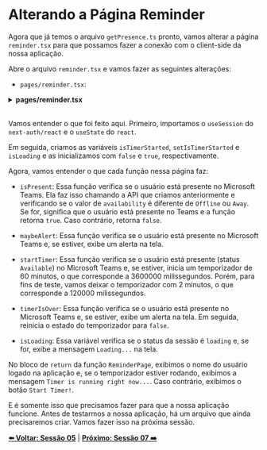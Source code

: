 # Alterando a Página Reminder

Agora que já temos o arquivo `getPresence.ts` pronto, vamos alterar a página `reminder.tsx` para que possamos fazer a conexão com o client-side da nossa aplicação.

Abre o arquivo `reminder.tsx` e vamos fazer as seguintes alterações:

- `pages/reminder.tsx`:

<details><summary><b>pages/reminder.tsx</b></summary>
<br/>

```tsx
/**
 * file: pages/reminder.tsx
 * description: file responsible for the reminder page
 * data: 11/03/2022
 * author: Glaucia Lemos <Twitter: @glaucia_lemos86>
 */

import { useSession } from 'next-auth/react';
import { useState } from 'react';
import Layout from '../components/Layout/layout';

export default function ReminderPage() {
  const [isTimerStarted, setIsTimerStarted] = useState(false);
  const { data: session, status } = useSession();
  const isLoading = status === 'loading';

  const isPresent = async () => {
    const data = await fetch('/api/getPresence');
    const presence = await data.json();
    return !['Offline', 'Away'].includes(presence.availability);
  };

  const maybeAlert = async () => {
    if (await isPresent()) {
      alert('Take a Break!');
    }
  };

  const startTimer = async () => {
    if (!(await isPresent())) {
      alert('You are offline!');
      return;
    }

    // 60 minutes = 3600000 milliseconds
    // 2 minutes = 120000 milliseconds
    setTimeout(timerIsOver, 120000);

    setIsTimerStarted(true);
  };

  const timerIsOver = async () => {
    await maybeAlert();
    setIsTimerStarted(false);
  };

  if (isLoading) {
    return <div>Loading...</div>;
  }

  return (
    <Layout>
      <h1>Reminder Page</h1>
      <h2>Welcome, {session?.user?.name}!</h2>

      <div>
        <h3>⏰ Time goes by... so slowly! ⏰</h3>
        {isTimerStarted ? (
          <p>
            {' '}
            <strong>Timer is running right now...</strong>
          </p>
        ) : (
          <button onClick={startTimer}>Start Timer!</button>
        )}
      </div>
    </Layout>
  );
}
```
</details>
<br />

Vamos entender o que foi feito aqui. Primeiro, importamos o `useSession` do `next-auth/react` e o `useState` do `react`. 

Em seguida, criamos as variáveis `isTimerStarted`, `setIsTimerStarted` e `isLoading` e as inicializamos com `false` e `true`, respectivamente.

Agora, vamos entender o que cada função nessa página faz:

- `isPresent`: Essa função verifica se o usuário está presente no Microsoft Teams. Ela faz isso chamando a API que criamos anteriormente e verificando se o valor de `availability` é diferente de `Offline` ou `Away`. Se for, significa que o usuário está presente no Teams e a função retorna `true`. Caso contrário, retorna `false`.

- `maybeAlert`: Essa função verifica se o usuário está presente no Microsoft Teams e, se estiver, exibe um alerta na tela.

- `startTimer`: Essa função verifica se o usuário está presente (status `Available`) no Microsoft Teams e, se estiver, inicia um temporizador de 60 minutos, o que corresponde a 3600000 milissegundos. Porém, para fins de teste, vamos deixar o temporizador com 2 minutos, o que corresponde a 120000 milissegundos. 

- `timerIsOver`: Essa função verifica se o usuário está presente no Microsoft Teams e, se estiver, exibe um alerta na tela. Em seguida, reinicia o estado do temporizador para `false`.

- `isLoading`: Essa variável verifica se o status da sessão é `loading` e, se for, exibe a mensagem `Loading...` na tela.

No bloco de `return` da função `ReminderPage`, exibimos o nome do usuário logado na aplicação e, se o temporizador estiver rodando, exibimos a mensagem `Timer is running right now...`. Caso contrário, exibimos o botão `Start Timer!`.

E é somente isso que precisamos fazer para que a nossa aplicação funcione. Antes de testarmos a nossa aplicação, há um arquivo que ainda precisaremos criar. Vamos fazer isso na próxima sessão.


**[⬅️ Voltar: Sessão 05](./05-session.md)**
| **[Próximo: Sessão 07 ➡️](./07-session.md)**



